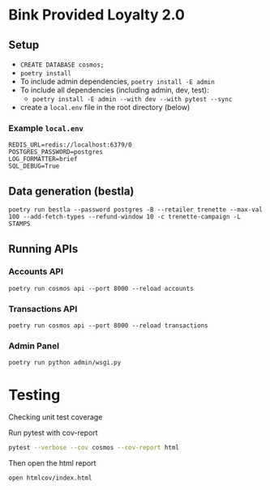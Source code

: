 # Bink Provided Loyalty 2.0

## Setup

- `CREATE DATABASE cosmos;`
- `poetry install`
- To include admin dependencies, `poetry install -E admin`
- To include all dependencies (including admin, dev, test):
  - `poetry install -E admin --with dev --with pytest --sync`
- create a `local.env` file in the root directory (below)

### Example `local.env`

    REDIS_URL=redis://localhost:6379/0
    POSTGRES_PASSWORD=postgres
    LOG_FORMATTER=brief
    SQL_DEBUG=True

## Data generation (bestla)

`poetry run bestla --password postgres -B --retailer trenette --max-val 100 --add-fetch-types --refund-window 10 -c trenette-campaign -L STAMPS`

## Running APIs

### Accounts API

`poetry run cosmos api --port 8000 --reload accounts`

### Transactions API

`poetry run cosmos api --port 8000 --reload transactions`


### Admin Panel

`poetry run python admin/wsgi.py`



# Testing

Checking unit test coverage

Run pytest with cov-report

```sh
pytest --verbose --cov cosmos --cov-report html
```

Then open the html report

```sh
open htmlcov/index.html
```